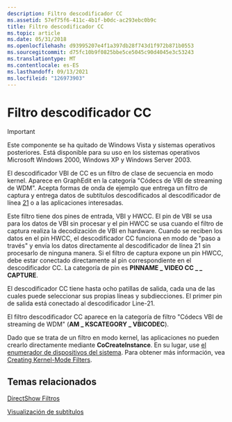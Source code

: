 ```yaml
---
description: Filtro descodificador CC
ms.assetid: 57ef75f6-411c-4b1f-b0dc-ac293ebc0b9c
title: Filtro descodificador CC
ms.topic: article
ms.date: 05/31/2018
ms.openlocfilehash: d93995207e4f1a397db28f743d1f972b871b0553
ms.sourcegitcommit: d75fc10b9f0825bbe5ce5045c90d4045e3c53243
ms.translationtype: MT
ms.contentlocale: es-ES
ms.lasthandoff: 09/13/2021
ms.locfileid: "126973903"
---
```

# <a name="cc-decoder-filter"></a>Filtro descodificador CC

> [!IMPORTANT]
> Este componente se ha quitado de Windows Vista y sistemas operativos posteriores. Está disponible para su uso en los sistemas operativos Microsoft Windows 2000, Windows XP y Windows Server 2003.

 

El descodificador VBI de CC es un filtro de clase de secuencia en modo kernel. Aparece en GraphEdit en la categoría "Códecs de VBI de streaming de WDM". Acepta formas de onda de ejemplo que entrega un filtro de captura y entrega datos de subtítulos descodificados al descodificador de línea [21](line-21-decoder-filter.md) o a las aplicaciones interesadas.

Este filtro tiene dos pines de entrada, VBI y HWCC. El pin de VBI se usa para los datos de VBI sin procesar y el pin HWCC se usa cuando el filtro de captura realiza la decodización de VBI en hardware. Cuando se reciben los datos en el pin HWCC, el descodificador CC funciona en modo de "paso a través" y envía los datos directamente al descodificador de línea 21 sin procesarlo de ninguna manera. Si el filtro de captura expone un pin HWCC, debe estar conectado directamente al pin correspondiente en el descodificador CC. La categoría de pin es **PINNAME \_ VIDEO CC \_ \_ CAPTURE**.

El descodificador CC tiene hasta ocho patillas de salida, cada una de las cuales puede seleccionar sus propias líneas y subdiecciones. El primer pin de salida está conectado al descodificador Line-21.

El filtro descodificador CC aparece en la categoría de filtro "Códecs VBI de streaming de WDM" (**AM \_ KSCATEGORY \_ VBICODEC**).

Dado que se trata de un filtro en modo kernel, las aplicaciones no pueden crearlo directamente mediante **CoCreateInstance**. En su lugar, use [el enumerador de dispositivos del sistema](system-device-enumerator.md). Para obtener más información, vea [Creating Kernel-Mode Filters](creating-kernel-mode-filters.md).

## <a name="related-topics"></a>Temas relacionados

<dl> <dt>

[DirectShow Filtros](directshow-filters.md)
</dt> <dt>

[Visualización de subtítulos](viewing-closed-captions.md)
</dt> </dl>

 

 



